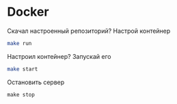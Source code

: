 # Docker

Скачал настроенный репозиторий? Настрой контейнер

```sh
make run
```

Настроил контейнер? Запускай его
```sh
make start
```

Остановить сервер
```
make stop
```